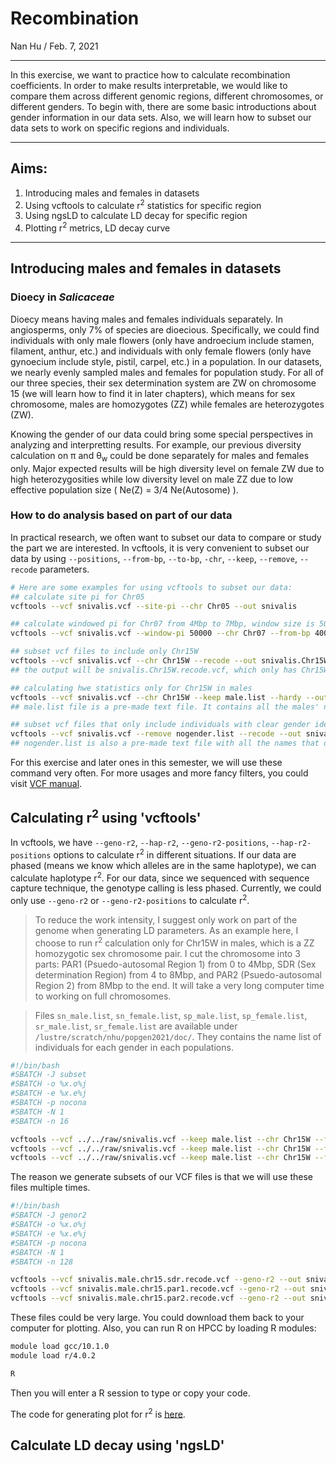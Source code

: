 # Recombination
Nan Hu / Feb. 7, 2021

---

In this exercise, we want to practice how to calculate recombination coefficients. In order to make results interpretable, we would like to compare them across different genomic regions, different chromosomes, or different genders. To begin with, there are some basic introductions about gender information in our data sets. Also, we will learn how to subset our data sets to work on specific regions and individuals.

---
## Aims:
1. Introducing males and females in datasets
2. Using vcftools to calculate r<sup>2</sup> statistics for specific region
3. Using ngsLD to calculate LD decay for specific region
4. Plotting r<sup>2</sup> metrics, LD decay curve
---
## Introducing males and females in datasets
### Dioecy in *Salicaceae*
Dioecy means having males and females individuals separately. In angiosperms, only 7% of species are dioecious. Specifically, we could find individuals with only male flowers (only have androecium include stamen, filament, anthur, etc.) and individuals with only female flowers (only have gynoecium include style, pistil, carpel, etc.) in a population. In our datasets, we nearly evenly sampled males and females for population study. For all of our three species, their sex determination system are ZW on chromosome 15 (we will learn how to find it in later chapters), which means for sex chromosome, males are homozygotes (ZZ) while females are heterozygotes (ZW). 

Knowing the gender of our data could bring some special perspectives in analyzing and interpretting results. For example, our previous diversity calculation on π and θ<sub>w</sub> could be done separately for males and females only. Major expected results will be high diversity level on female ZW due to high heterozygosities while low diversity level on male ZZ due to low effective population size ( Ne(Z) = 3/4 Ne(Autosome) ).

### How to do analysis based on part of our data
In practical research, we often want to subset our data to compare or study the part we are interested. In vcftools, it is very convenient to subset our data by using `--positions`, `--from-bp`, `--to-bp`, `-chr`, `--keep`, `--remove`, `--recode` parameters.
```bash
# Here are some examples for using vcftools to subset our data:
## calculate site pi for Chr05
vcftools --vcf snivalis.vcf --site-pi --chr Chr05 --out snivalis

## calculate windowed pi for Chr07 from 4Mbp to 7Mbp, window size is 50k
vcftools --vcf snivalis.vcf --window-pi 50000 --chr Chr07 --from-bp 4000000 --to-bp 7000000 --out snivalis

## subset vcf files to include only Chr15W
vcftools --vcf snivalis.vcf --chr Chr15W --recode --out snivalis.Chr15W
## the output will be snivalis.Chr15W.recode.vcf, which only has Chr15W.

## calculating hwe statistics only for Chr15W in males
vcftools --vcf snivalis.vcf --chr Chr15W --keep male.list --hardy --out snivalis
## male.list file is a pre-made text file. It contains all the males' names with each name in a line.

## subset vcf files that only include individuals with clear gender identifications
vcftools --vcf snivalis.vcf --remove nogender.list --recode --out snivalis.clean
## nogender.list is also a pre-made text file with all the names that do not have a gender identification.
```

For this exercise and later ones in this semester, we will use these command very often. For more usages and more fancy filters, you could visit [VCF manual](http://vcftools.sourceforge.net/man_latest.html).
## Calculating r<sup>2</sup> using 'vcftools'
In vcftools, we have `--geno-r2`, `--hap-r2`, `--geno-r2-positions`, `--hap-r2-positions` options to calculate r<sup>2</sup> in different situations. If our data are phased (means we know which alleles are in the same haplotype), we can calculate haplotype r<sup>2</sup>. For our data, since we sequenced with sequence capture technique, the genotype calling is less phased. Currently, we could only use `--geno-r2` or `--geno-r2-positions` to calculate r<sup>2</sup>.
> To reduce the work intensity, I suggest only work on part of the genome when generating LD parameters. As an example here, I choose to run r<sup>2</sup> calculation only for Chr15W in males, which is a ZZ homozygotic sex chromosome pair. I cut the chromosome into 3 parts: PAR1 (Psuedo-autosomal Region 1) from 0 to 4Mbp, SDR (Sex determination Region) from 4 to 8Mbp, and PAR2 (Psuedo-autosomal Region 2) from 8Mbp to the end. It will take a very long computer time to working on full chromosomes.

> Files `sn_male.list`, `sn_female.list`, `sp_male.list`, `sp_female.list`, `sr_male.list`, `sr_female.list` are available under `/lustre/scratch/nhu/popgen2021/doc/`. They contains the name list of individuals for each gender in each populations.
```bash
#!/bin/bash
#SBATCH -J subset
#SBATCH -o %x.o%j
#SBATCH -e %x.e%j
#SBATCH -p nocona
#SBATCH -N 1
#SBATCH -n 16

vcftools --vcf ../../raw/snivalis.vcf --keep male.list --chr Chr15W --from-bp 4000000 --to-bp 8000000 --recode --out snivalis.male.chr15.sdr
vcftools --vcf ../../raw/snivalis.vcf --keep male.list --chr Chr15W --from-bp 1 --to-bp 4000000 --recode --out snivalis.male.chr15.par1
vcftools --vcf ../../raw/snivalis.vcf --keep male.list --chr Chr15W --from-bp 8000000 --to-bp 15651726 --recode --out snivalis.male.chr15.par2
```
The reason we generate subsets of our VCF files is that we will use these files multiple times.

```bash
#!/bin/bash
#SBATCH -J genor2
#SBATCH -o %x.o%j
#SBATCH -e %x.e%j
#SBATCH -p nocona
#SBATCH -N 1
#SBATCH -n 128

vcftools --vcf snivalis.male.chr15.sdr.recode.vcf --geno-r2 --out snivalis.male.chr15.sdr
vcftools --vcf snivalis.male.chr15.par1.recode.vcf --geno-r2 --out snivalis.male.chr15.par1
vcftools --vcf snivalis.male.chr15.par2.recode.vcf --geno-r2 --out snivalis.male.chr15.par2
```
These files could be very large. You could download them back to your computer for plotting. Also, you can run R on HPCC by loading R modules:
```bash
module load gcc/10.1.0
module load r/4.0.2

R
```
Then you will enter a R session to type or copy your code.

The code for generating plot for r<sup>2</sup> is [here](https://github.com/gudusanjiao/popgen2021/blob/main/R2_plot.R).

## Calculate LD decay using 'ngsLD'

